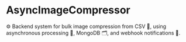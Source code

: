 # AsyncImageCompressor
⚙️ Backend system for bulk image compression from CSV 📄, using asynchronous processing 🔄, MongoDB 🗂️, and webhook notifications 🚀.
